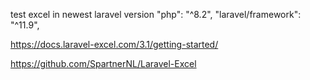 test excel in newest laravel version 
 "php": "^8.2",
        "laravel/framework": "^11.9",


https://docs.laravel-excel.com/3.1/getting-started/

https://github.com/SpartnerNL/Laravel-Excel


